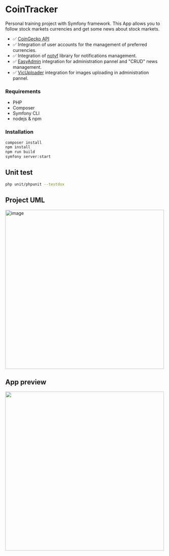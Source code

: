 # CoinTracker

Personal training project with Symfony framework.
This App allows you to follow stock markets currencies and get some news about stock markets.

- ✅ [CoinGecko API](https://www.coingecko.com/en/api/documentation)
- ✅ Integration of user accounts for the management of preferred currencies.
- ✅ Integration of [notyf](https://github.com/caroso1222/notyf) library for notifications management.
- ✅ [EasyAdmin](https://github.com/EasyCorp/EasyAdminBundle) integration for administration pannel and "CRUD" news management.
- ✅ [VicUploader](https://github.com/dustin10/VichUploaderBundle) integration for images uploading in administration pannel.


### Requirements

- PHP
- Composer
- Symfony CLI
- nodejs & npm


### Installation

```bash
composer install
npm install
npm run build
symfony server:start
```

 ## Unit test

 ```bash
 php unit/phpunit --testdox
 ```
 
 
 
 
  ## Project UML 
  
<img width="500" alt="image" src="https://user-images.githubusercontent.com/102531037/198133474-5c77f071-1578-40a0-a802-edbb78fe4b10.png">

 
 ## App preview
 
 <img src="https://user-images.githubusercontent.com/102531037/198005279-a1d33523-be30-4d8d-8412-478bb96a374a.gif" width="500"/>
 


